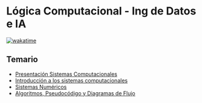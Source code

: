 # Lógica Computacional - Ing de Datos e IA

[![wakatime](https://wakatime.com/badge/user/8ef73281-6d0a-4758-af11-fd880ca3009c/project/e9a166dd-9cc4-4834-bebf-541eb62b095c.svg?style=for-the-badge)](https://wakatime.com/badge/user/8ef73281-6d0a-4758-af11-fd880ca3009c/project/e9a166dd-9cc4-4834-bebf-541eb62b095c)

## Temario

- [Presentación Sistemas Computacionales](DOC/00_Sistemas-Computacionales.pdf)
- [Introducción a los sistemas computacionales](DOC/01-Introduccion-a-los-sistemas-computacionales.md)
- [Sistemas Numéricos](DOC/02-Sistemas-numericos.md)
- [Algoritmos, Pseudocódigo y Diagramas de Flujo](DOC/03-Algoritmos_Pseudocodigo_y_Diagramas_de_flujo.md)
